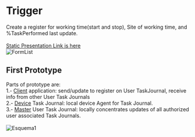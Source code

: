 # Trigger
Create a register for working time(start and stop), Site of working time, and %TaskPerformed last update.<br>
<br>
[Static Presentation Link is here](https://docs.google.com/presentation/d/1c-rnm2OVwRFYygNTmbHhzJtmFWahDaoW9BY1IjVZTgg/edit?usp=sharing)
<br>
![FormList](https://github.com/sfrias/Trigger/blob/master/Proto1/Present00.png)
<br>
## First Prototype
Parts of prototype are:<br>
  1.- [Client](https://github.com/sfrias/Trigger/tree/master/Proto1/WebRcv) 
      application: send/update to register on User TaskJournal, receive info from other User Task Journals<br>
  2.- [Device](https://github.com/sfrias/Trigger/tree/master/Proto1/ServeForms)
      Task Journal: local device Agent for Task Journal.<br>
  3.- [Master](https://github.com/sfrias/Trigger/tree/master/Proto1/RoundRolling)
      User Task Journal: locally concentrates updates of all authorized user associated Task Journals.<br>
<br>
![Esquema1](https://github.com/sfrias/Trigger/blob/master/Proto1/Esquema01.jpg)
